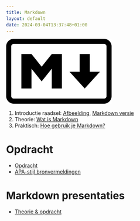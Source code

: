 ```yaml
---
title: Markdown
layout: default
date: 2024-03-04T13:37:48+01:00
---
```


![Markdown Logo](images/Markdown-mark.png)

1. Introductie raadsel: [Afbeelding](intro-img), [Markdown versie](intro)
2. Theorie: [Wat is Markdown](theorie)
3. Praktisch: [Hoe gebruik je Markdown?](tutorial)

# Opdracht

- [Opdracht](opdracht)
- [APA-stijl bronvermeldingen](apa-bronvermelding)

# Markdown presentaties

- [Theorie & opdracht](presentatie)
